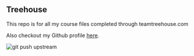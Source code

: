 ## Treehouse

This repo is for all my course files completed through teamtreehouse.com

Also checkout my Github profile [here](https://github.com/snmc223).

![git push upstream](https://user-images.githubusercontent.com/77648930/105064768-23868e80-5a4b-11eb-9578-297d2a30a669.JPG)
